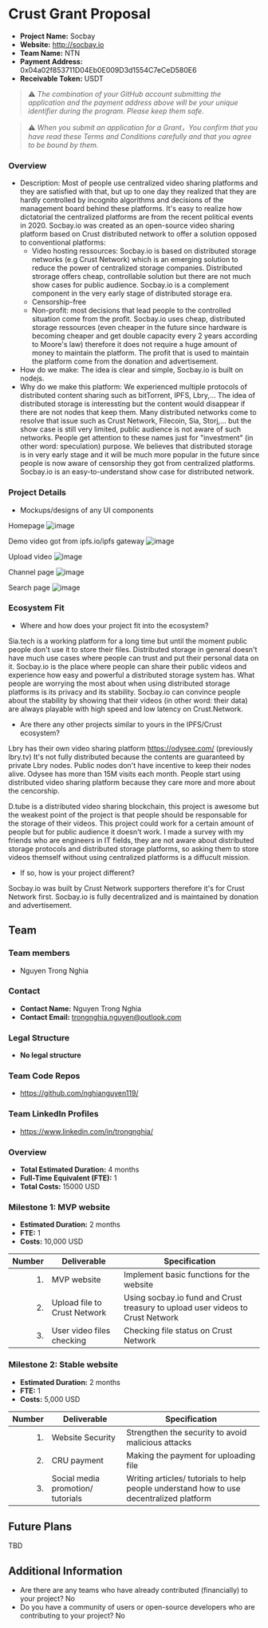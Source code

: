# Crust Grant Proposal

* **Project Name:** Socbay
* **Website:** http://socbay.io
* **Team Name:** NTN
* **Payment Address:** 0x04a02f853711D04Eb0E009D3d1554C7eCeD580E6
* **Receivable Token:** USDT

> ⚠️ *The combination of your GitHub account submitting the application and the payment address above will be your unique identifier during the program. Please keep them safe.*

> ⚠️ *When you submit an application for a Grant，You confirm that you have read these Terms and Conditions carefully and that you agree to be bound by them.*

### Overview
  * Description: Most of people use centralized video sharing platforms and they are satisfied with that, but up to one day they realized that they are hardly controlled by incognito algorithms and decisions of the management board behind these platforms. It's easy to realize how dictatorial the centralized platforms are from the recent political events in 2020. Socbay.io was created as an open-source video sharing platform based on Crust distributed network to offer a solution opposed to conventional platforms:
    * Video hosting ressources: Socbay.io is based on distributed storage networks (e.g Crust Network) which is an emerging solution to reduce the power of centralized storage companies. Distributed strorage offers cheap, controllable solution but there are not much show cases for public audience. Socbay.io is a complement component in the very early stage of distributed storage era.
    * Censorship-free
    * Non-profit: most decisions that lead people to the controlled situation come from the profit. Socbay.io uses cheap, distributed storage ressources (even cheaper in the future since hardware is becoming cheaper and get double capacity every 2 years according to Moore's law) therefore it does not require a huge amount of money to maintain the platform. The profit that is used to maintain the platform come from the donation and advertisement.
  * How do we make: The idea is clear and simple, Socbay.io is built on nodejs.
  * Why do we make this platform: We experienced multiple protocols of distributed content sharing such as bitTorrent, IPFS, Lbry,... The idea of distributed storage is interessting but the content would disappear if there are not nodes that keep them. Many distributed networks come to resolve that issue such as Crust Network, Filecoin, Sia, Storj,... but the show case is still very limited, public audience is not aware of such networks. People get attention to these names just for "investment" (in other word: speculation) purpose. We believes that distributed storage is in very early stage and it will be much more popular in the future since people is now aware of censorship they got from centralized platforms. Socbay.io is an easy-to-understand show case for distributed network.

### Project Details 
* Mockups/designs of any UI components

Homepage
![image](https://user-images.githubusercontent.com/16051365/116379688-8d18f480-a813-11eb-98c8-d38a337500bd.png)

Demo video got from ipfs.io/ipfs gateway
![image](https://user-images.githubusercontent.com/16051365/116379763-a15cf180-a813-11eb-964c-5f0db15211e9.png)

Upload video
![image](https://user-images.githubusercontent.com/16051365/116380011-dd905200-a813-11eb-860b-3f54b70e9616.png)

Channel page
![image](https://user-images.githubusercontent.com/16051365/116379917-c6516480-a813-11eb-8ae9-28e27d1c91ba.png)

Search page
![image](https://user-images.githubusercontent.com/16051365/116380202-07497900-a814-11eb-807c-ac8be191b175.png)


### Ecosystem Fit 

* Where and how does your project fit into the ecosystem? 

Sia.tech is a working platform for a long time but until the moment public people don't use it to store their files. Distributed storage in general doesn't have much use cases where people can trust and put their personal data on it. Socbay.io is the place where people can share their public videos and experience how easy and powerful a distributed storage system has. What people are worrying the most about when using distributed storage platforms is its privacy and its stability. Socbay.io can convince people about the stability by showing that their videos (in other word: their data) are always playable with high speed and low latency on Crust.Network.


* Are there any other projects similar to yours in the IPFS/Crust ecosystem? 

Lbry has their own video sharing platform https://odysee.com/ (previously lbry.tv) It's not fully distributed because the contents are guaranteed by private Lbry nodes. Public nodes don't have incentive to keep their nodes alive. Odysee has more than 15M visits each month. People start using distributed video sharing platform because they care more and more about the cencorship.

D.tube is a distributed video sharing blockchain, this project is awesome but the weakest point of the project is that people should be responsable for the storage of their videos. This project could work for a certain amount of people but for public audience it doesn't work. I made a survey with my friends who are engineers in IT fields, they are not aware about distributed storage protocols and distributed storage platforms, so asking them to store videos themself without using centralized platforms is a diffucult mission.


  * If so, how is your project different?
  
Socbay.io was built by Crust Network supporters therefore it's for Crust Network first. Socbay.io is fully decentralized and is maintained by donation and advertisement. 
  

## Team

### Team members
* Nguyen Trong Nghia

### Contact
* **Contact Name:** Nguyen Trong Nghia
* **Contact Email:** trongnghia.nguyen@outlook.com

### Legal Structure 
* **No legal structure** 

### Team Code Repos
* https://github.com/nghianguyen119/

### Team LinkedIn Profiles
* https://www.linkedin.com/in/trongnghia/


### Overview
* **Total Estimated Duration:** 4 months
* **Full-Time Equivalent (FTE):**  1
* **Total Costs:** 15000 USD

### Milestone 1: MVP website
* **Estimated Duration:** 2 months
* **FTE:**  1
* **Costs:** 10,000 USD

| Number | Deliverable | Specification |
| -----: | ----------- | ------------- |
| 1. |MVP website|Implement basic functions for the website| 
| 2. |Upload file to Crust Network|Using socbay.io fund and Crust treasury to upload user videos to Crust Network| 
| 3. |User video files checking|Checking file status on Crust Network| 



### Milestone 2: Stable website

* **Estimated Duration:** 2 months
* **FTE:**  1
* **Costs:** 5,000 USD

| Number | Deliverable | Specification |
| -----: | ----------- | ------------- |
| 1. |Website Security|Strengthen the security to avoid malicious attacks|
| 2. |CRU payment|Making the payment for uploading file|
| 3. |Social media promotion/ tutorials|Writing articles/ tutorials to help people understand how to use decentralized platform|


## Future Plans

TBD

## Additional Information 
* Are there are any teams who have already contributed (financially) to your project?
No
* Do you have a community of users or open-source developers who are contributing to your project?
No
